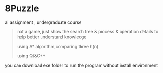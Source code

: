 # 8Puzzle

ai assignment , undergraduate course
>not a game, just show the search tree & process & operation details to help better understand knowledge
>
>using A* algorithm,comparing three h(n)
>
>using Qt&C++ 

you can download exe folder to run the program without install environment


